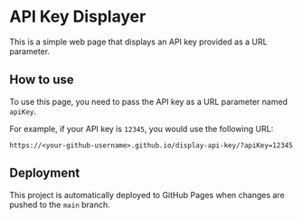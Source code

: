 # API Key Displayer

This is a simple web page that displays an API key provided as a URL parameter.

## How to use

To use this page, you need to pass the API key as a URL parameter named `apiKey`.

For example, if your API key is `12345`, you would use the following URL:

```
https://<your-github-username>.github.io/display-api-key/?apiKey=12345
```

## Deployment

This project is automatically deployed to GitHub Pages when changes are pushed to the `main` branch.
